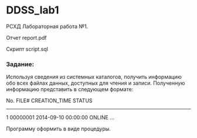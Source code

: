 # DDSS_lab1
РСХД Лабораторная работа №1.

Отчет report.pdf

Скрипт script.sql


### Задание:

Используя сведения из системных каталогов, получить информацию обо всех файлах данных, доступных для чтения и записи. Полученную информацию представить в следующем формате:

 No. FILE#	   CREATION_TIME	   STATUS
 --- -----------   ----------------------  ------------------------------
   1 00000001      2014-09-10 00:00:00     ONLINE
		...


Программу оформить в виде процедуры.
